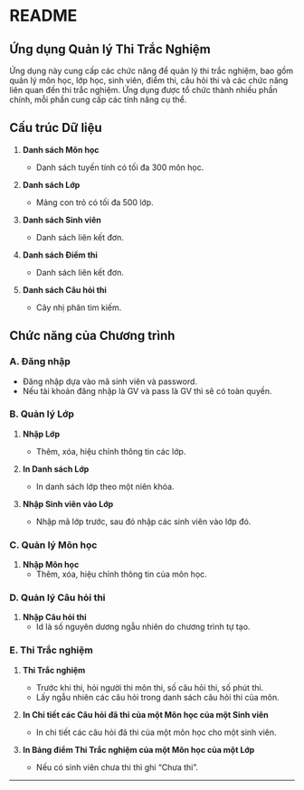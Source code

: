 # README

## Ứng dụng Quản lý Thi Trắc Nghiệm

Ứng dụng này cung cấp các chức năng để quản lý thi trắc nghiệm, bao gồm quản lý môn học, lớp học, sinh viên, điểm thi, câu hỏi thi và các chức năng liên quan đến thi trắc nghiệm. Ứng dụng được tổ chức thành nhiều phần chính, mỗi phần cung cấp các tính năng cụ thể.

## Cấu trúc Dữ liệu

1. **Danh sách Môn học**
    - Danh sách tuyến tính có tối đa 300 môn học.

2. **Danh sách Lớp**
    - Mảng con trỏ có tối đa 500 lớp.

3. **Danh sách Sinh viên**
    - Danh sách liên kết đơn.

4. **Danh sách Điểm thi**
    - Danh sách liên kết đơn.

5. **Danh sách Câu hỏi thi**
    - Cây nhị phân tìm kiếm.
      
## Chức năng của Chương trình

### A. Đăng nhập
- Đăng nhập dựa vào mã sinh viên và password.
- Nếu tài khoản đăng nhập là GV và pass là GV thì sẽ có toàn quyền.

### B. Quản lý Lớp
1. **Nhập Lớp**
    - Thêm, xóa, hiệu chỉnh thông tin các lớp.

2. **In Danh sách Lớp**
    - In danh sách lớp theo một niên khóa.

3. **Nhập Sinh viên vào Lớp**
    - Nhập mã lớp trước, sau đó nhập các sinh viên vào lớp đó.

### C. Quản lý Môn học
1. **Nhập Môn học**
    - Thêm, xóa, hiệu chỉnh thông tin của môn học.

### D. Quản lý Câu hỏi thi
1. **Nhập Câu hỏi thi**
    - Id là số nguyên dương ngẫu nhiên do chương trình tự tạo.

### E. Thi Trắc nghiệm
1. **Thi Trắc nghiệm**
    - Trước khi thi, hỏi người thi môn thi, số câu hỏi thi, số phút thi.
    - Lấy ngẫu nhiên các câu hỏi trong danh sách câu hỏi thi của môn.

2. **In Chi tiết các Câu hỏi đã thi của một Môn học của một Sinh viên**
    - In chi tiết các câu hỏi đã thi của một môn học cho một sinh viên.

3. **In Bảng điểm Thi Trắc nghiệm của một Môn học của một Lớp**
    - Nếu có sinh viên chưa thi thì ghi “Chưa thi”.

---


